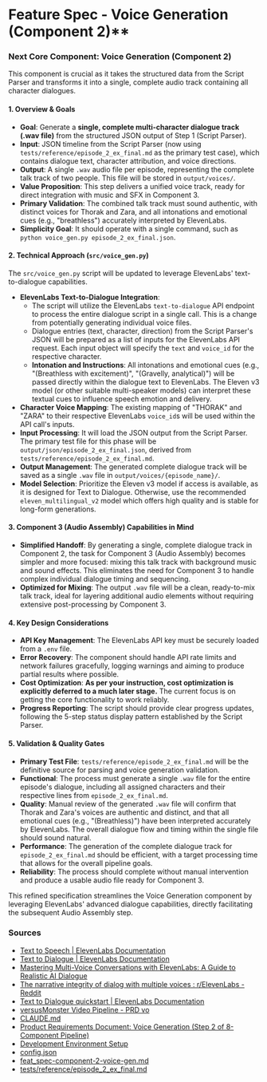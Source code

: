 
# Feature Spec - Voice Generation (Component 2)**

### **Next Core Component: Voice Generation (Component 2)**

This component is crucial as it takes the structured data from the Script Parser and transforms it into a single, complete audio track containing all character dialogues.

#### **1. Overview & Goals**

  * **Goal**: Generate a **single, complete multi-character dialogue track (.wav file)** from the structured JSON output of Step 1 (Script Parser).
  * **Input**: JSON timeline from the Script Parser (now using `tests/reference/episode_2_ex_final.md` as the primary test case), which contains dialogue text, character attribution, and voice directions.
  * **Output**: A single `.wav` audio file per episode, representing the complete talk track of two people. This file will be stored in `output/voices/`.
  * **Value Proposition**: This step delivers a unified voice track, ready for direct integration with music and SFX in Component 3.
  * **Primary Validation**: The combined talk track must sound authentic, with distinct voices for Thorak and Zara, and all intonations and emotional cues (e.g., "breathless") accurately interpreted by ElevenLabs.
  * **Simplicity Goal**: It should operate with a single command, such as `python voice_gen.py episode_2_ex_final.json`.

#### **2. Technical Approach (`src/voice_gen.py`)**

The `src/voice_gen.py` script will be updated to leverage ElevenLabs' text-to-dialogue capabilities.

  * **ElevenLabs Text-to-Dialogue Integration**:
      * The script will utilize the ElevenLabs `text-to-dialogue` API endpoint to process the entire dialogue script in a single call. This is a change from potentially generating individual voice files.
      * Dialogue entries (text, character, direction) from the Script Parser's JSON will be prepared as a list of inputs for the ElevenLabs API request. Each input object will specify the `text` and `voice_id` for the respective character.
      * **Intonation and Instructions**: All intonations and emotional cues (e.g., "(Breathless with excitement)", "(Gravelly, analytical)") will be passed directly within the dialogue text to ElevenLabs. The Eleven v3 model (or other suitable multi-speaker models) can interpret these textual cues to influence speech emotion and delivery.
  * **Character Voice Mapping**: The existing mapping of "THORAK" and "ZARA" to their respective ElevenLabs `voice_id`s will be used within the API call's inputs.
  * **Input Processing**: It will load the JSON output from the Script Parser. The primary test file for this phase will be `output/json/episode_2_ex_final.json`, derived from `tests/reference/episode_2_ex_final.md`.
  * **Output Management**: The generated complete dialogue track will be saved as a single `.wav` file in `output/voices/{episode_name}/`.
  * **Model Selection**: Prioritize the Eleven v3 model if access is available, as it is designed for Text to Dialogue. Otherwise, use the recommended `eleven_multilingual_v2` model which offers high quality and is stable for long-form generations.

#### **3. Component 3 (Audio Assembly) Capabilities in Mind**

  * **Simplified Handoff**: By generating a single, complete dialogue track in Component 2, the task for Component 3 (Audio Assembly) becomes simpler and more focused: mixing this talk track with background music and sound effects. This eliminates the need for Component 3 to handle complex individual dialogue timing and sequencing.
  * **Optimized for Mixing**: The output `.wav` file will be a clean, ready-to-mix talk track, ideal for layering additional audio elements without requiring extensive post-processing by Component 3.

#### **4. Key Design Considerations**

  * **API Key Management**: The ElevenLabs API key must be securely loaded from a `.env` file.
  * **Error Recovery**: The component should handle API rate limits and network failures gracefully, logging warnings and aiming to produce partial results where possible.
  * **Cost Optimization**: **As per your instruction, cost optimization is explicitly deferred to a much later stage.** The current focus is on getting the core functionality to work reliably.
  * **Progress Reporting**: The script should provide clear progress updates, following the 5-step status display pattern established by the Script Parser.

#### **5. Validation & Quality Gates**

  * **Primary Test File**: `tests/reference/episode_2_ex_final.md` will be the definitive source for parsing and voice generation validation.
  * **Functional**: The process must generate a single `.wav` file for the entire episode's dialogue, including all assigned characters and their respective lines from `episode_2_ex_final.md`.
  * **Quality**: Manual review of the generated `.wav` file will confirm that Thorak and Zara's voices are authentic and distinct, and that all emotional cues (e.g., "(Breathless)") have been interpreted accurately by ElevenLabs. The overall dialogue flow and timing within the single file should sound natural.
  * **Performance**: The generation of the complete dialogue track for `episode_2_ex_final.md` should be efficient, with a target processing time that allows for the overall pipeline goals.
  * **Reliability**: The process should complete without manual intervention and produce a usable audio file ready for Component 3.

This refined specification streamlines the Voice Generation component by leveraging ElevenLabs' advanced dialogue capabilities, directly facilitating the subsequent Audio Assembly step.

### Sources

  * [Text to Speech | ElevenLabs Documentation](https://elevenlabs.io/docs/capabilities/text-to-speech)
  * [Text to Dialogue | ElevenLabs Documentation](https://elevenlabs.io/docs/capabilities/text-to-dialogue)
  * [Mastering Multi-Voice Conversations with ElevenLabs: A Guide to Realistic AI Dialogue](https://ragaboutit.com/mastering-multi-voice-conversations-with-elevenlabs-a-guide-to-realistic-ai-dialogue/)
  * [The narrative integrity of dialog with multiple voices : r/ElevenLabs - Reddit](https://www.reddit.com/r/ElevenLabs/comments/1aqo9y2/the_narrative_integrity_of_dialog_with_multiple/)
  * [Text to Dialogue quickstart | ElevenLabs Documentation](https://elevenlabs.io/docs/cookbooks/text-to-dialogue)
  * [versusMonster Video Pipeline - PRD vo](https://www.google.com/search?q=uploaded:PRD-v0.pdf)
  * [CLAUDE.md](https://www.google.com/search?q=uploaded:petergiordano/vsmonster/vsmonster-a6d3525cd4023283dcb65e4772f8daf0b0b983de/CLAUDE.md)
  * [Product Requirements Document: Voice Generation (Step 2 of 8-Component Pipeline)](https://www.google.com/search?q=uploaded:petergiordano/vsmonster/vsmonster-a6d3525cd4023283dcb65e4772f8daf0b0b983de/archive/prd-voice-generation.md)
  * [Development Environment Setup](https://www.google.com/search?q=uploaded:petergiordano/vsmonster/vsmonster-a6d3525cd4023283dcb65e4772f8daf0b0b983de/docs/setup/development_setup.md)
  * [config.json](https://www.google.com/search?q=uploaded:petergiordano/vsmonster/vsmonster-a6d3525cd4023283dcb65e4772f8daf0b0b983de/config/config.json)
  * [feat\_spec-component-2-voice-gen.md](https://www.google.com/search?q=uploaded:feat_spec-component-2-voice-gen.md)
  * [tests/reference/episode\_2\_ex\_final.md](https://www.google.com/search?q=uploaded:episode_2_ex_final.md)